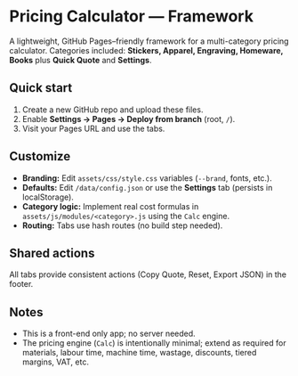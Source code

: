 # Pricing Calculator — Framework

A lightweight, GitHub Pages–friendly framework for a multi-category pricing calculator.
Categories included: **Stickers, Apparel, Engraving, Homeware, Books** plus **Quick Quote** and **Settings**.

## Quick start
1. Create a new GitHub repo and upload these files.
2. Enable **Settings → Pages → Deploy from branch** (root, `/`).
3. Visit your Pages URL and use the tabs.

## Customize
- **Branding:** Edit `assets/css/style.css` variables (`--brand`, fonts, etc.).
- **Defaults:** Edit `/data/config.json` or use the **Settings** tab (persists in localStorage).
- **Category logic:** Implement real cost formulas in `assets/js/modules/<category>.js` using the `Calc` engine.
- **Routing:** Tabs use hash routes (no build step needed).

## Shared actions
All tabs provide consistent actions (Copy Quote, Reset, Export JSON) in the footer.

## Notes
- This is a front-end only app; no server needed.
- The pricing engine (`Calc`) is intentionally minimal; extend as required for materials, labour time, machine time, wastage, discounts, tiered margins, VAT, etc.
